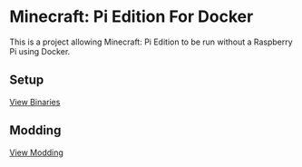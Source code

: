 # Minecraft: Pi Edition For Docker
This is a project allowing Minecraft: Pi Edition to be run without a Raspberry Pi using Docker.

## Setup
[View Binaries](https://jenkins.thebrokenrail.com/job/minecraft-pi-docker/job/master/lastSuccessfulBuild/artifact/out/)

## Modding
[View Modding](MODDING.md)
